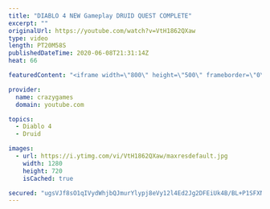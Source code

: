 ```yaml
---
title: "DIABLO 4 NEW Gameplay DRUID QUEST COMPLETE"
excerpt: ""
originalUrl: https://youtube.com/watch?v=VtH1862QXaw
type: video
length: PT20M58S
publishedDateTime: 2020-06-08T21:31:14Z
heat: 66

featuredContent: "<iframe width=\"800\" height=\"500\" frameborder=\"0\" src=\"https://www.youtube.com/embed/VtH1862QXaw\" allow=\"accelerometer; autoplay; encrypted-media; gyroscope; picture-in-picture\" allowfullscreen></iframe>"

provider:
  name: crazygames
  domain: youtube.com

topics:
  - Diablo 4
  - Druid

images:
  - url: https://i.ytimg.com/vi/VtH1862QXaw/maxresdefault.jpg
    width: 1280
    height: 720
    isCached: true

secured: "ugsVJf8sO1qIVydWhjbQJmurYlypj8eVy12l4Ed2Jg2DFEiUk4B/BL+P1SFXN+SRXe9iPMLLowYCZ2MRaeXlE4X2Ip0T3ZzLpBzbCLrkdS4I2bABqNaO1s1EPsOAz0XTARsBAftpmB+fpLR6yoRzVghXSxqMGYsEwuthvbDz9xAy6fdC4yo2YcVmh59l5JsxBoQzc7RvKuBaWeqVchPmAPWyOa1jxU1zU1pufn1g/6K5JDwV1Th6zVffdKv1jIKJcMAEprYT/BbJLfXVXbtEV4hYJKaBe5Hm/OTZoiSiQO9LHEhQFAtj4tAH9niCr6UINt3/B4FCdx1paXfaOBh0QWtVr+6twG7HCWyCCZlE62h2IUkhZHyzF8NsOUHCfwF6MQu2oGznYgYS36TgsvpsQcf891LuTUs/HA8cgsqAwrk=;qer5YbqMpV6cntdZPhvsPQ=="
---
```


